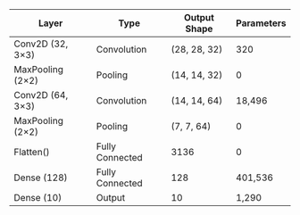 | Layer            | Type            | Output Shape | Parameters |
|------------------|-----------------|--------------|------------|
| Conv2D (32, 3×3) | Convolution     | (28, 28, 32) | 320        |
| MaxPooling (2×2) | Pooling         | (14, 14, 32) | 0          |
| Conv2D (64, 3×3) | Convolution     | (14, 14, 64) | 18,496     |
| MaxPooling (2×2) | Pooling         | (7, 7, 64)   | 0          |
| Flatten()        | Fully Connected | 3136         | 0          |
| Dense (128)      | Fully Connected | 128          | 401,536    |
| Dense (10)       | Output          | 10           | 1,290      |

